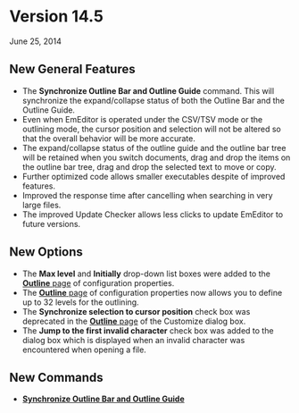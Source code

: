 # Version 14.5

June 25, 2014

## New General Features

- The **Synchronize Outline Bar and Outline Guide** command.
This will synchronize the expand/collapse status of both the Outline Bar and
the Outline Guide.
- Even when EmEditor is operated under the CSV/TSV mode or the outlining
mode, the
cursor position and selection will not be altered so that the overall
behavior will be more accurate.
- The
expand/collapse status of the outline guide and the outline bar tree will be
retained when you switch documents, drag and drop the items on the outline
bar tree, drag and drop the selected text to move or copy.
- Further optimized code allows smaller executables despite of improved
features.
- Improved the response time after cancelling when searching in very large
files.
- The improved Update Checker allows less clicks to update EmEditor to future versions.

## New Options

- The **Max level** and **Initially** drop-down
list boxes were added to the [**Outline** page](../dlg/properties/outline/index) of configuration properties.
- The [**Outline** page](../dlg/properties/outline/index) of configuration properties
now allows you to define up to 32 levels for the outlining.
- The **Synchronize selection to cursor position** check box was
deprecated in the [**Outline** page](../dlg/customize/outline/index) of the Customize dialog box.
- The **Jump to the first invalid character** check box was added to the dialog box which is displayed when an invalid character was encountered when opening a file.

## New Commands

- [**Synchronize Outline Bar and Outline Guide**](../cmd/edit/outline_sync_bar_to_guide)
